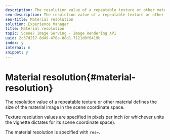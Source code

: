 ```yaml
---
description: The resolution value of a repeatable texture or other material defines the size of the material image in the scene coordinate space.
seo-description: The resolution value of a repeatable texture or other material defines the size of the material image in the scene coordinate space.
seo-title: Material resolution
solution: Experience Manager
title: Material resolution
topic: Scene7 Image Serving - Image Rendering API
uuid: 2c37d217-8d49-478e-88d1-7121d0f0419b
index: y
internal: n
snippet: y
---
```


# Material resolution{#material-resolution}

The resolution value of a repeatable texture or other material defines the size of the material image in the scene coordinate space.

Texture resolution values are specified in pixels per inch (or whichever units the vignette dictates for its scene coordinate space).

The material resolution is specified with `res=`. 
